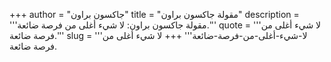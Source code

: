 +++
author = "جاكسون براون"
title = "مقولة جاكسون براون"
description = '''مقولة جاكسون براون: لا شيء أغلى من فرصة ضائعة.'''
quote = '''لا شيء أغلى من فرصة ضائعة.'''
slug = '''لا-شيء-أغلى-من-فرصة-ضائعة'''
+++
لا شيء أغلى من فرصة ضائعة.
